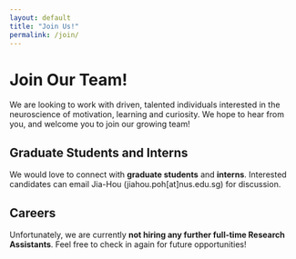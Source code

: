 ```yaml
---
layout: default
title: "Join Us!"
permalink: /join/
---
```

# Join Our Team!

We are looking to work with driven, talented individuals interested in the neuroscience of motivation, learning and curiosity. We hope to hear from you, and welcome you to join our growing team!

## Graduate Students and Interns
We would love to connect with **graduate students** and **interns**. Interested candidates can email Jia-Hou (jiahou.poh[at]nus.edu.sg) for discussion.

## Careers 
Unfortunately, we are currently **not hiring any further full-time Research Assistants**. Feel free to check in again for future opportunities!

